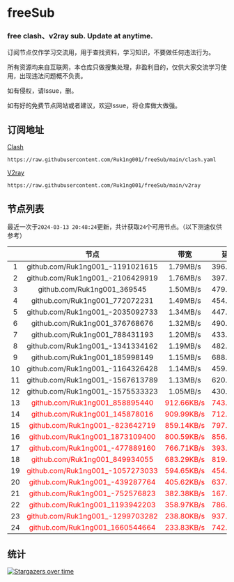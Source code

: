 # freeSub
### free clash、v2ray sub. Update at anytime.

订阅节点仅作学习交流用，用于查找资料，学习知识，不要做任何违法行为。

所有资源均来自互联网，本仓库只做搜集处理，非盈利目的，仅供大家交流学习使用，出现违法问题概不负责。

如有侵权，请Issue，删。

如有好的免费节点网站或者建议，欢迎Issue，将仓库做大做强。

## 订阅地址
[Clash](https://raw.githubusercontent.com/Ruk1ng001/freeSub/main/clash.yaml)
```
https://raw.githubusercontent.com/Ruk1ng001/freeSub/main/clash.yaml
```
[V2ray](https://raw.githubusercontent.com/Ruk1ng001/freeSub/main/v2ray)
```
https://raw.githubusercontent.com/Ruk1ng001/freeSub/main/v2ray
```

## 节点列表

最近一次于`2024-03-13 20:48:24`更新，共计获取`24`个可用节点。（以下测速仅供参考）

|  | 节点 | 带宽 | 延迟 |
|:-:|:--:|:--:|:--:|
 | 1 | github.com/Ruk1ng001_-1191021615 | 1.79MB/s | 396.00ms |
 | 2 | github.com/Ruk1ng001_-2106429919 | 1.76MB/s | 397.00ms |
 | 3 | github.com/Ruk1ng001_369545 | 1.50MB/s | 479.00ms |
 | 4 | github.com/Ruk1ng001_772072231 | 1.49MB/s | 454.00ms |
 | 5 | github.com/Ruk1ng001_-2035092733 | 1.34MB/s | 447.00ms |
 | 6 | github.com/Ruk1ng001_376768676 | 1.32MB/s | 490.00ms |
 | 7 | github.com/Ruk1ng001_788431193 | 1.20MB/s | 433.00ms |
 | 8 | github.com/Ruk1ng001_-1341334162 | 1.19MB/s | 482.00ms |
 | 9 | github.com/Ruk1ng001_185998149 | 1.15MB/s | 688.00ms |
 | 10 | github.com/Ruk1ng001_-1164326428 | 1.14MB/s | 459.00ms |
 | 11 | github.com/Ruk1ng001_-1567613789 | 1.13MB/s | 620.00ms |
 | 12 | github.com/Ruk1ng001_-1575533323 | 1.05MB/s | 430.00ms |
 | 13 | <font color=red>github.com/Ruk1ng001_858895440</font> | <font color=red>912.66KB/s</font> | <font color=red>743.00ms</font> |
 | 14 | <font color=red>github.com/Ruk1ng001_145878016</font> | <font color=red>909.99KB/s</font> | <font color=red>712.00ms</font> |
 | 15 | <font color=red>github.com/Ruk1ng001_-823642719</font> | <font color=red>859.14KB/s</font> | <font color=red>797.00ms</font> |
 | 16 | <font color=red>github.com/Ruk1ng001_1873109400</font> | <font color=red>800.59KB/s</font> | <font color=red>856.00ms</font> |
 | 17 | <font color=red>github.com/Ruk1ng001_-477889160</font> | <font color=red>766.71KB/s</font> | <font color=red>393.00ms</font> |
 | 18 | <font color=red>github.com/Ruk1ng001_849934055</font> | <font color=red>683.29KB/s</font> | <font color=red>819.00ms</font> |
 | 19 | <font color=red>github.com/Ruk1ng001_-1057273033</font> | <font color=red>594.65KB/s</font> | <font color=red>454.00ms</font> |
 | 20 | <font color=red>github.com/Ruk1ng001_-439287764</font> | <font color=red>405.62KB/s</font> | <font color=red>637.00ms</font> |
 | 21 | <font color=red>github.com/Ruk1ng001_-752576823</font> | <font color=red>382.38KB/s</font> | <font color=red>167.00ms</font> |
 | 22 | <font color=red>github.com/Ruk1ng001_1193942203</font> | <font color=red>358.97KB/s</font> | <font color=red>786.00ms</font> |
 | 23 | <font color=red>github.com/Ruk1ng001_-1299703282</font> | <font color=red>238.80KB/s</font> | <font color=red>937.00ms</font> |
 | 24 | <font color=red>github.com/Ruk1ng001_1660544664</font> | <font color=red>233.83KB/s</font> | <font color=red>742.00ms</font> |


## 统计

[![Stargazers over time](https://starchart.cc/Ruk1ng001/freeSub.svg)](https://starchart.cc/Ruk1ng001/freeSub)